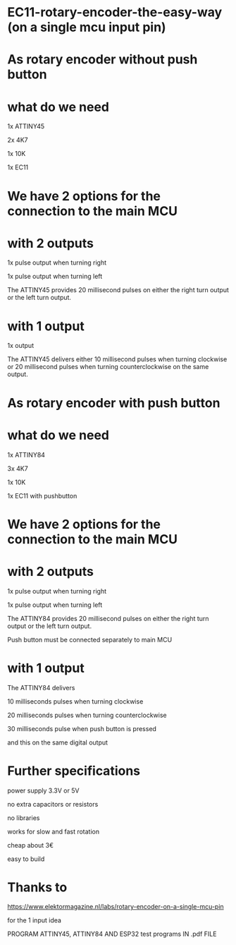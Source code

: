 # EC11-rotary-encoder-the-easy-way (on a single mcu input pin)

# As rotary encoder without push button

# what do we need

1x	ATTINY45

2x	4K7

1x	10K

1x 	EC11

# We have 2 options for the connection to the main MCU

# with 2 outputs

1x pulse output when turning right

1x pulse output when turning left

The ATTINY45 provides 20 millisecond pulses on either the right turn output or the left turn output.

# with 1 output

1x output

The ATTINY45 delivers either 10 millisecond pulses when turning clockwise or 20 millisecond pulses when turning counterclockwise on the same output.




# As rotary encoder with push button

# what do we need

1x	ATTINY84

3x	4K7

1x	10K

1x 	EC11 with pushbutton

# We have 2 options for the connection to the main MCU

# with 2 outputs

1x pulse output when turning right

1x pulse output when turning left

The ATTINY84 provides 20 millisecond pulses on either the right turn output or the left turn output.

Push button must be connected separately to main MCU

# with 1 output

The ATTINY84 delivers 

10 milliseconds pulses when turning clockwise

20 milliseconds pulses when turning counterclockwise

30 milliseconds pulse when push button is pressed

and this on the same digital output

# Further specifications

power supply 3.3V or 5V

no extra capacitors or resistors

no libraries

works for slow and fast rotation

cheap about 3€

easy to build

# Thanks to

https://www.elektormagazine.nl/labs/rotary-encoder-on-a-single-mcu-pin

for the 1 input idea



PROGRAM ATTINY45, ATTINY84 AND ESP32 test programs IN .pdf FILE
